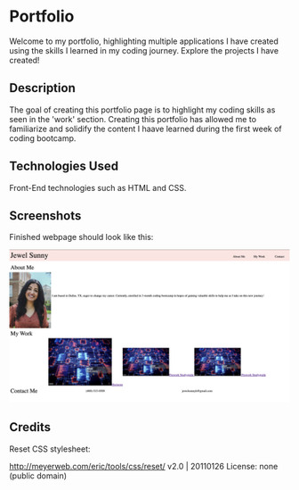 # Portfolio
Welcome to my portfolio, highlighting multiple applications I have created using the skills I learned in my coding journey. Explore the projects I have created!

## Description
The goal of creating this portfolio page is to highlight my coding skills as seen in the 'work' section. Creating this portfolio has allowed me to familiarize and solidify the content I haave learned during the first week of coding bootcamp. 

## Technologies Used
Front-End technologies such as HTML and CSS.

## Screenshots
Finished webpage should look like this:

![alt= Webpage Preview](./assets/images/Jewel-Profile.png)

## Credits
Reset CSS stylesheet:

 http://meyerweb.com/eric/tools/css/reset/ 
   v2.0 | 20110126
   License: none (public domain)

